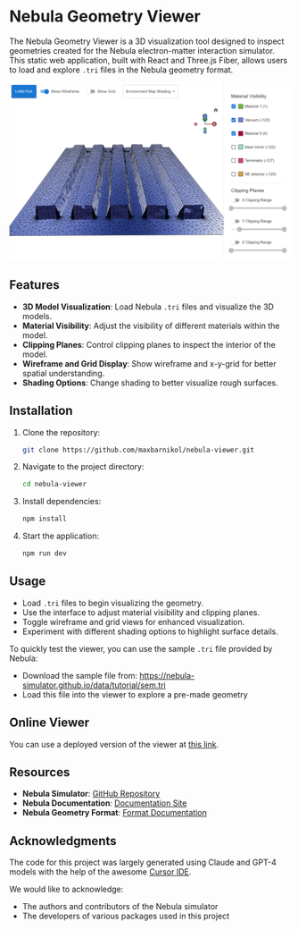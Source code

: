 # Nebula Geometry Viewer

The Nebula Geometry Viewer is a 3D visualization tool designed to inspect geometries created for the Nebula electron-matter interaction simulator. This static web application, built with React and Three.js Fiber, allows users to load and explore `.tri` files in the Nebula geometry format.

![Nebula Geometry Viewer Screenshot](viewer-screenshot.png)

## Features

- **3D Model Visualization**: Load Nebula `.tri` files and visualize the 3D models.
- **Material Visibility**: Adjust the visibility of different materials within the model.
- **Clipping Planes**: Control clipping planes to inspect the interior of the model.
- **Wireframe and Grid Display**: Show wireframe and x-y-grid for better spatial understanding.
- **Shading Options**: Change shading to better visualize rough surfaces.

## Installation

1. Clone the repository:
   ```bash
   git clone https://github.com/maxbarnikol/nebula-viewer.git
   ```
2. Navigate to the project directory:
   ```bash
   cd nebula-viewer
   ```
3. Install dependencies:
   ```bash
   npm install
   ```
4. Start the application:
   ```bash
   npm run dev
   ```

## Usage

- Load `.tri` files to begin visualizing the geometry.
- Use the interface to adjust material visibility and clipping planes.
- Toggle wireframe and grid views for enhanced visualization.
- Experiment with different shading options to highlight surface details.

To quickly test the viewer, you can use the sample `.tri` file provided by Nebula:
- Download the sample file from: https://nebula-simulator.github.io/data/tutorial/sem.tri
- Load this file into the viewer to explore a pre-made geometry

## Online Viewer

You can use a deployed version of the viewer at [this link](https://ambitious-cliff-0dbde3d03.5.azurestaticapps.net/).

## Resources

- **Nebula Simulator**: [GitHub Repository](https://github.com/Nebula-simulator/Nebula)
- **Nebula Documentation**: [Documentation Site](https://nebula-simulator.github.io/)
- **Nebula Geometry Format**: [Format Documentation](https://nebula-simulator.github.io/nebula-format-tri/)

## Acknowledgments

The code for this project was largely generated using Claude and GPT-4 models with the help of the awesome [Cursor IDE](https://cursor.com).

We would like to acknowledge:
- The authors and contributors of the Nebula simulator
- The developers of various packages used in this project
